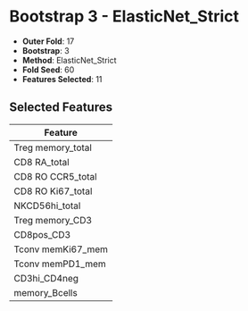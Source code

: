 # Bootstrap 3 - ElasticNet_Strict

- **Outer Fold**: 17
- **Bootstrap**: 3
- **Method**: ElasticNet_Strict
- **Fold Seed**: 60
- **Features Selected**: 11

## Selected Features

| Feature |
|---------|
| Treg memory_total |
| CD8 RA_total |
| CD8 RO CCR5_total |
| CD8 RO Ki67_total |
| NKCD56hi_total |
| Treg memory_CD3 |
| CD8pos_CD3 |
| Tconv memKi67_mem |
| Tconv memPD1_mem |
| CD3hi_CD4neg |
| memory_Bcells |
